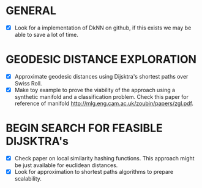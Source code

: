 # GENERAL
- [x] Look for a implementation of DkNN on github, if this exists we may be able to save a lot of time.

# GEODESIC DISTANCE EXPLORATION
- [x] Approximate geodesic distances using Dijsktra's shortest paths over Swiss Roll.
- [x] Make toy example to prove the viability of the approach using a synthetic manifold and a classification problem. Check this paper for reference of manifold http://mlg.eng.cam.ac.uk/zoubin/papers/zgl.pdf.

# BEGIN SEARCH FOR FEASIBLE DIJSKTRA's
- [x] Check paper on local similarity hashing functions. This approach might be just available for euclidean distances.
- [x] Look for approximation to shortest paths algorithms to prepare scalability.
